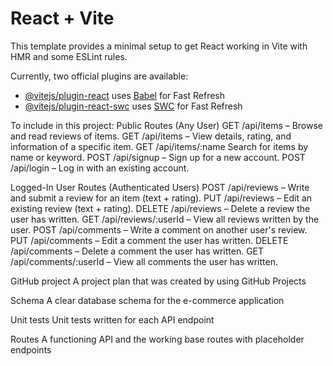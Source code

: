 # React + Vite

This template provides a minimal setup to get React working in Vite with HMR and some ESLint rules.

Currently, two official plugins are available:

- [@vitejs/plugin-react](https://github.com/vitejs/vite-plugin-react/blob/main/packages/plugin-react/README.md) uses [Babel](https://babeljs.io/) for Fast Refresh
- [@vitejs/plugin-react-swc](https://github.com/vitejs/vite-plugin-react-swc) uses [SWC](https://swc.rs/) for Fast Refresh


To include in this project:
Public Routes (Any User)
GET /api/items – Browse and read reviews of items.
GET /api/items – View details, rating, and information of a specific item.
GET /api/items/:name Search for items by name or keyword.
POST /api/signup – Sign up for a new account.
POST /api/login – Log in with an existing account.

Logged-In User Routes (Authenticated Users)
POST /api/reviews – Write and submit a review for an item (text + rating).
PUT /api/reviews – Edit an existing review (text + rating).
DELETE /api/reviews – Delete a review the user has written.
GET /api/reviews/:userId – View all reviews written by the user.
POST /api/comments – Write a comment on another user's review.
PUT /api/comments – Edit a comment the user has written.
DELETE /api/comments – Delete a comment the user has written.
GET /api/comments/:userId – View all comments the user has written.

GitHub project
A project plan that was created by using GitHub Projects

Schema
A clear database schema for the e-commerce application

Unit tests
Unit tests written for each API endpoint

Routes
A functioning API and the working base routes with placeholder endpoints